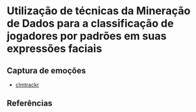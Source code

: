 # Utilização de técnicas da Mineração de Dados para a classificação de jogadores por padrões em suas expressões faciais

## Captura de emoções

- [clmtrackr](https://github.com/auduno/clmtrackr)

## Referências

